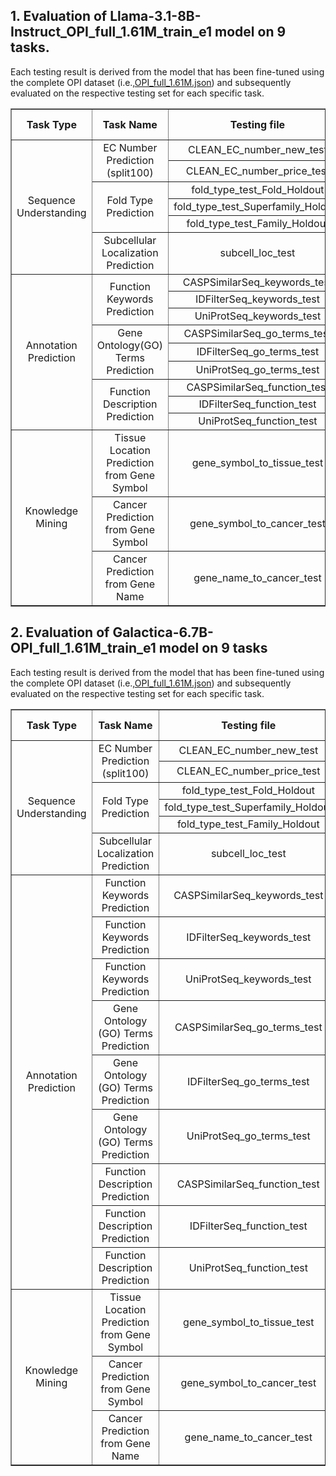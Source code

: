 ## 1. Evaluation of Llama-3.1-8B-Instruct_OPI_full_1.61M_train_e1 model on 9 tasks. 
Each testing result is derived from the model that has been fine-tuned using the complete OPI dataset (i.e.,[OPI_full_1.61M.json](https://huggingface.co/datasets/BAAI/OPI)) and subsequently evaluated on the respective testing set for each specific task.
<table border="1" style="text-align:center; border-collapse:collapse; width: 100%;">
  <thead>
    <tr>
      <th style="text-align:center;">Task Type</th>
      <th style="text-align:center;">Task Name</th>
      <th style="text-align:center;">Testing file</th>
      <th style="text-align:center;">Accuracy</th>
      <th style="text-align:center;">Precision</th>
      <th style="text-align:center;">Recall</th>
      <th style="text-align:center;">F1</th>
      <th style="text-align:center;">Rouge-L</th>
    </tr>
  </thead>
  <tbody>
    <tr>
      <td rowspan="6">Sequence Understanding</td>
      <td rowspan="2">EC Number Prediction (split100)</td>
      <td>CLEAN_EC_number_new_test</td>
      <td>-</td>
      <td>0.3724</td>
      <td>0.3374</td>
      <td>0.3468</td>
      <td>-</td>
    </tr>
    <tr>
      <td>CLEAN_EC_number_price_test</td>
      <td>-</td>
      <td>0.0738</td>
      <td>0.0738</td>
      <td>0.0738</td>
      <td>-</td>
    </tr>
    <tr>
      <td rowspan="3">Fold Type Prediction</td>
      <td>fold_type_test_Fold_Holdout</td>
      <td>0.1045</td>
      <td>-</td>
      <td>-</td>
      <td>-</td>
      <td>-</td>
    </tr>
    <tr>
      <td>fold_type_test_Superfamily_Holdout</td>
      <td>0.1507</td>
      <td>-</td>
      <td>-</td>
      <td>-</td>
      <td>-</td>
    </tr>
    <tr>
      <td>fold_type_test_Family_Holdout</td>
      <td>0.6145</td>
      <td>-</td>
      <td>-</td>
      <td>-</td>
      <td>-</td>
    </tr>
    <tr>
      <td>Subcellular Localization Prediction</td>
      <td>subcell_loc_test</td>
      <td>0.4214</td>
      <td>-</td>
      <td>-</td>
      <td>-</td>
      <td>-</td>
    </tr>
    <tr>
      <td rowspan="9">Annotation Prediction</td>
      <td rowspan="3">Function Keywords Prediction</td>
      <td>CASPSimilarSeq_keywords_test</td>
      <td>-</td>
      <td>0.4202</td>
      <td>0.5057</td>
      <td>0.4385</td>
      <td>-</td>
    </tr>
    <tr>
      <td>IDFilterSeq_keywords_test</td>
      <td>-</td>
      <td>0.6762</td>
      <td>0.6905</td>
      <td>0.6650</td>
      <td>-</td>
    </tr>
    <tr>
      <td>UniProtSeq_keywords_test</td>
      <td>-</td>
      <td>0.7606</td>
      <td>0.7489</td>
      <td>0.7374</td>
      <td>-</td>
    </tr>
    <tr>
      <td rowspan="3">Gene Ontology(GO) Terms Prediction</td>
      <td>CASPSimilarSeq_go_terms_test</td>
      <td>-</td>
      <td>0.1113</td>
      <td>0.0936</td>
      <td>0.099</td>
      <td>-</td>
    </tr>
    <tr>
      <td>IDFilterSeq_go_terms_test</td>
      <td>-</td>
      <td>0.6686</td>
      <td>0.6287</td>
      <td>0.6304</td>
      <td>-</td>
    </tr>
    <tr>
      <td>UniProtSeq_go_terms_test</td>
      <td>-</td>
      <td>0.7150</td>
      <td>0.6897</td>
      <td>0.6849</td>
      <td>-</td>
    </tr>
    <tr>
      <td rowspan="3">Function Description Prediction</td>
      <td>CASPSimilarSeq_function_test</td>
      <td>-</td>
      <td>-</td>
      <td>-</td>
      <td>-</td>
      <td>0.7524</td>
    </tr>
    <tr>
      <td>IDFilterSeq_function_test</td>
      <td>-</td>
      <td>-</td>
      <td>-</td>
      <td>-</td>
      <td>0.4786</td>
    </tr>
    <tr>
      <td>UniProtSeq_function_test</td>
      <td>-</td>
      <td>-</td>
      <td>-</td>
      <td>-</td>
      <td>0.5144</td>
    </tr>
    <tr>
      <td rowspan="3">Knowledge Mining</td>
      <td>Tissue Location Prediction from Gene Symbol</td>
      <td>gene_symbol_to_tissue_test</td>
      <td>-</td>
      <td>0.4002</td>
      <td>0.9356</td>
      <td>0.5466</td>
      <td>-</td>
    </tr>
    <tr>
      <td>Cancer Prediction from Gene Symbol</td>
      <td>gene_symbol_to_cancer_test</td>
      <td>-</td>
      <td>0.2890</td>
      <td>0.2701</td>
      <td>0.2664</td>
      <td>-</td>
    </tr>
    <tr>
      <td>Cancer Prediction from Gene Name</td>
      <td>gene_name_to_cancer_test</td>
      <td>-</td>
      <td>0.2786</td>
      <td>0.2707</td>
      <td>0.2659</td>
      <td>-</td>
    </tr>
  </tbody>
</table>

## 2. Evaluation of Galactica-6.7B-OPI_full_1.61M_train_e1 model on 9 tasks 
Each testing result is derived from the model that has been fine-tuned using the complete OPI dataset (i.e.,[OPI_full_1.61M.json](https://huggingface.co/datasets/BAAI/OPI)) and subsequently evaluated on the respective testing set for each specific task.

<table border="1" style="text-align:center; border-collapse:collapse; width: 100%;">
  <thead>
    <tr>
      <th style="text-align:center;">Task Type</th>
      <th style="text-align:center;">Task Name</th>
      <th style="text-align:center;">Testing file</th>
      <th style="text-align:center;">Accuracy</th>
      <th style="text-align:center;">Precision</th>
      <th style="text-align:center;">Recall</th>
      <th style="text-align:center;">F1</th>
      <th style="text-align:center;">Rouge-L</th>
    </tr>
  </thead>
  <tbody>
    <tr>
      <td rowspan="6">Sequence Understanding</td>
      <td rowspan="2">EC Number Prediction (split100)</td>
      <td>CLEAN_EC_number_new_test</td>
      <td>-</td>
      <td>0.2700</td>
      <td>0.2663</td>
      <td>0.2596</td>
      <td>-</td>
    </tr>
    <tr>
      <td>CLEAN_EC_number_price_test</td>
      <td>-</td>
      <td>0.0268</td>
      <td>0.0268</td>
      <td>0.0268</td>
      <td>-</td>
    </tr>
    <tr>
      <td rowspan="3">Fold Type Prediction</td>
      <td>fold_type_test_Fold_Holdout</td>
      <td>0.0808</td>
      <td>-</td>
      <td>-</td>
      <td>-</td>
      <td>-</td>
    </tr>
    <tr>
      <td>fold_type_test_Superfamily_Holdout</td>
      <td>0.1348</td>
      <td>-</td>
      <td>-</td>
      <td>-</td>
      <td>-</td>
    </tr>
    <tr>
      <td>fold_type_test_Family_Holdout</td>
      <td>0.4854</td>
      <td>-</td>
      <td>-</td>
      <td>-</td>
      <td>-</td>
    </tr>
    <tr>
      <td>Subcellular Localization Prediction</td>
      <td>subcell_loc_test</td>
      <td>0.7771</td>
      <td>-</td>
      <td>-</td>
      <td>-</td>
      <td>-</td>
    </tr>
    <tr>
      <td rowspan="9">Annotation Prediction</td>
      <td>Function Keywords Prediction</td>
      <td>CASPSimilarSeq_keywords_test</td>
      <td>-</td>
      <td>0.8120</td>
      <td>0.7360</td>
      <td>0.7643</td>
      <td>-</td>
    </tr>
    <tr>
      <td>Function Keywords Prediction</td>
      <td>IDFilterSeq_keywords_test</td>
      <td>-</td>
      <td>0.8377</td>
      <td>0.8019</td>
      <td>0.8070</td>
      <td>-</td>
    </tr>
    <tr>
      <td>Function Keywords Prediction</td>
      <td>UniProtSeq_keywords_test</td>
      <td>-</td>
      <td>0.8596</td>
      <td>0.8196</td>
      <td>0.8276</td>
      <td>-</td>
    </tr>
    <tr>
      <td>Gene Ontology (GO) Terms Prediction</td>
      <td>CASPSimilarSeq_go_terms_test</td>
      <td>-</td>
      <td>0.7613</td>
      <td>0.7492</td>
      <td>0.7476</td>
      <td>-</td>
    </tr>
    <tr>
      <td>Gene Ontology (GO) Terms Prediction</td>
      <td>IDFilterSeq_go_terms_test</td>
      <td>-</td>
      <td>0.7404</td>
      <td>0.7274</td>
      <td>0.7207</td>
      <td>-</td>
    </tr>
    <tr>
      <td>Gene Ontology (GO) Terms Prediction</td>
      <td>UniProtSeq_go_terms_test</td>
      <td>-</td>
      <td>0.7638</td>
      <td>0.7373</td>
      <td>0.7358</td>
      <td>-</td>
    </tr>
    <tr>
      <td>Function Description Prediction</td>
      <td>CASPSimilarSeq_function_test</td>
      <td>-</td>
      <td>-</td>
      <td>-</td>
      <td>-</td>
      <td>0.7430</td>
    </tr>
    <tr>
      <td>Function Description Prediction</td>
      <td>IDFilterSeq_function_test</td>
      <td>-</td>
      <td>-</td>
      <td>-</td>
      <td>-</td>
      <td>0.7014</td>
    </tr>
    <tr>
      <td>Function Description Prediction</td>
      <td>UniProtSeq_function_test</td>
      <td>-</td>
      <td>-</td>
      <td>-</td>
      <td>-</td>
      <td>0.7133</td>
    </tr>
    <tr>
      <td rowspan="3">Knowledge Mining</td>
      <td>Tissue Location Prediction from Gene Symbol</td>
      <td>gene_symbol_to_tissue_test</td>
      <td>-</td>
      <td>0.3917</td>
      <td>0.9077</td>
      <td>0.5303</td>
      <td>-</td>
    </tr>
    <tr>
      <td>Cancer Prediction from Gene Symbol</td>
      <td>gene_symbol_to_cancer_test</td>
      <td>-</td>
      <td>0.3555</td>
      <td>0.3189</td>
      <td>0.3229</td>
      <td>-</td>
    </tr>
    <tr>
      <td>Cancer Prediction from Gene Name</td>
      <td>gene_name_to_cancer_test</td>
      <td>-</td>
      <td>0.2728</td>
      <td>0.2554</td>
      <td>0.2533</td>
      <td>-</td>
    </tr>
  </tbody>
</table>